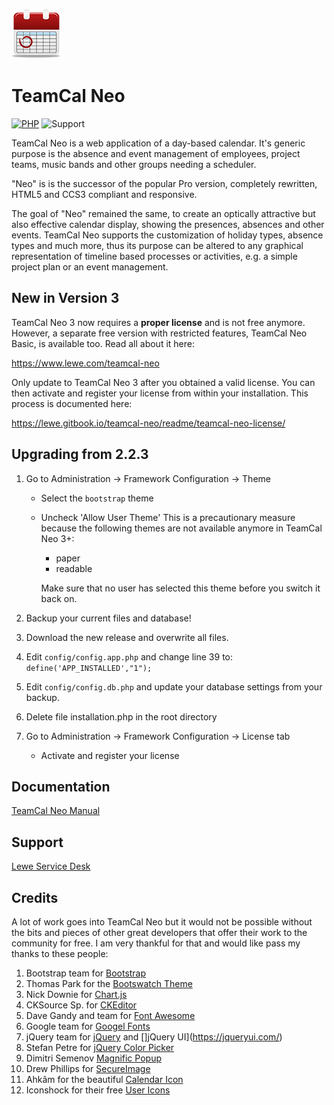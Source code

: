 ![TeamCal Neo](https://github.com/glewe/teamcal-neo/raw/master/src/images/icons/logo-80.png)

# TeamCal Neo

[![PHP](https://img.shields.io/badge/Language-PHP-8892BF.svg)](https://www.php.net/)
![Support](https://img.shields.io/badge/Support-Yes-green.svg)

TeamCal Neo is a web application of a day-based calendar. It's generic purpose is the absence and event management of employees, project teams, music bands and other groups needing a scheduler.

"Neo" is is the successor of the popular Pro version, completely rewritten, HTML5 and CCS3 compliant and responsive.

The goal of "Neo" remained the same, to create an optically attractive but also effective calendar display, showing the presences, absences and other events. TeamCal Neo supports the customization of holiday types, absence types and much more, thus its purpose can be altered to any graphical representation of timeline based processes or activities, e.g. a simple project plan or an event management.

## New in Version 3

TeamCal Neo 3 now requires a **proper license** and is not free anymore.
However, a separate free version with restricted features, TeamCal Neo Basic,
is available too. Read all about it here:

https://www.lewe.com/teamcal-neo

Only update to TeamCal Neo 3 after you obtained a valid license. You can then
activate and register your license from within your installation.
This process is documented here:

https://lewe.gitbook.io/teamcal-neo/readme/teamcal-neo-license/

## Upgrading from 2.2.3

1. Go to Administration -> Framework Configuration -> Theme

    - Select the `bootstrap` theme
    - Uncheck 'Allow User Theme'
      This is a precautionary measure because the following themes are not
      available anymore in TeamCal Neo 3+:

        - paper
        - readable

        Make sure that no user has selected this theme before you switch it
        back on.

1. Backup your current files and database!

1. Download the new release and overwrite all files.

1. Edit `config/config.app.php` and change line 39 to: `define('APP_INSTALLED',"1");`

1. Edit `config/config.db.php` and update your database settings from your backup.
1. Delete file installation.php in the root directory

1. Go to Administration -> Framework Configuration -> License tab
    - Activate and register your license

## Documentation

[TeamCal Neo Manual](https://lewe.gitbook.io/teamcal-neo/)

## Support

[Lewe Service Desk](https://georgelewe.atlassian.net/servicedesk/customer/portal/5)

## Credits

A lot of work goes into TeamCal Neo but it would not be possible without the bits and pieces of other great developers that offer their work to the community for free. I am very thankful for that and would like pass my thanks to these people:

1. Bootstrap team for [Bootstrap](https://getbootstrap.com/)
2. Thomas Park for the [Bootswatch Theme](https://bootswatch.com/)
3. Nick Downie for [Chart.js](https://www.chartjs.org/)
4. CKSource Sp. for [CKEditor](https://ckeditor.com/)
5. Dave Gandy and team for [Font Awesome](https://fontawesome.com/)
6. Google team for [Googel Fonts](https://fonts.google.com/)
7. jQuery team for [jQuery](https://jquery.com/) and []jQuery UI](https://jqueryui.com/)
8. Stefan Petre for [jQuery Color Picker](https://www.eyecon.ro/colorpicker/)
9. Dimitri Semenov [Magnific Popup](https://dimsemenov.com/plugins/magnific-popup/)
10. Drew Phillips for [SecureImage](https://www.phpcaptcha.org)
11. Ahkâm for the beautiful [Calendar Icon](https://www.freeiconspng.com/img/4109)
12. Iconshock for their free [User Icons](https://www.iconshock.com/icon_sets/vector-user-icons/)
